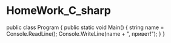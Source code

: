 # HomeWork_C_sharp
public class Program
{
    public static void Main()
    {
        string name = Console.ReadLine();
        Console.WriteLine(name + ", привет!");
    }
}